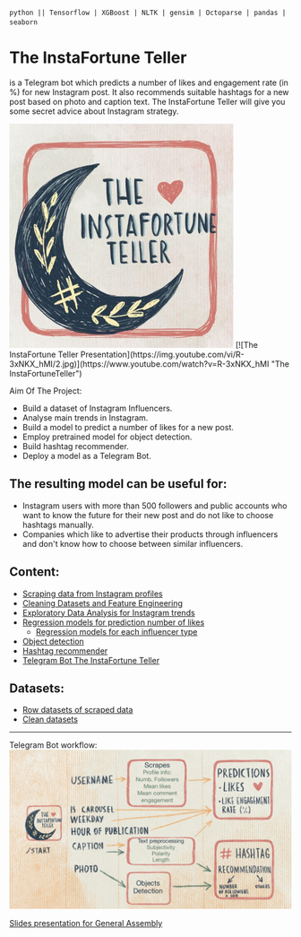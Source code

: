 `python || Tensorflow | XGBoost | NLTK | gensim | Octoparse | pandas | seaborn `

# The InstaFortune Teller
is a Telegram bot which predicts a number of likes and engagement rate (in %) for new Instagram post. It also recommends suitable hashtags for a new post based on photo and caption text. The InstaFortune Teller will give you some secret advice about Instagram strategy.

<img src=https://github.com/April-DS/TheInstaFortuneTeller/blob/master/6.%20Telegram_bot_deployment/image/userpicture.jpg  width="400" height="400"/>
[![The InstaFortune Teller Presentation](https://img.youtube.com/vi/R-3xNKX_hMI/2.jpg)](https://www.youtube.com/watch?v=R-3xNKX_hMI "The InstaFortuneTeller")

Aim Of The Project:
- Build a dataset of Instagram Influencers.
- Analyse main trends in Instagram.
- Build a model to predict a number of likes for a new post.
- Employ pretrained model for object detection.
- Build hashtag recommender.
- Deploy a model as a Telegram Bot.

## The resulting model can be useful for:
- Instagram users with more than 500 followers and public accounts who want to know the future for their new post and do not like to choose hashtags manually.
- Companies which like to advertise their products through influencers and don't know how to choose between similar influencers.

## Content:
- [Scraping data from Instagram profiles](https://github.com/April-DS/TheInstaFortuneTeller/blob/master/instagram_project_0-Scraper.ipynb)
- [Cleaning Datasets and Feature Engineering](https://github.com/April-DS/TheInstaFortuneTeller/blob/master/instagram_project_1_Cleaning_Frature_engineering.ipynb)
- [Exploratory Data Analysis for Instagram trends](https://github.com/April-DS/TheInstaFortuneTeller/blob/master/instagram_project_2_EDA.ipynb)
- [Regression models for prediction number of likes](https://github.com/April-DS/TheInstaFortuneTeller/blob/master/Instagram_project_3_Regression.ipynb)
  - [Regression models for each influencer type](https://github.com/April-DS/TheInstaFortuneTeller/tree/master/3.Regression_for_each_type_influencers)
- [Object detection](https://github.com/April-DS/TheInstaFortuneTeller/tree/master/5.%20Object_detection)
- [Hashtag recommender](https://github.com/April-DS/TheInstaFortuneTeller/blob/master/Instagram_project_4_Hashtags_search.ipynb)
- [Telegram Bot The InstaFortune Teller](https://github.com/April-DS/TheInstaFortuneTeller/tree/master/6.%20Telegram_bot_deployment)

## Datasets:

- [Row datasets of scraped data](https://github.com/April-DS/TheInstaFortuneTeller/tree/master/row_data)
- [Clean datasets](https://github.com/April-DS/TheInstaFortuneTeller/tree/master/datasets)
______________________________________________
Telegram Bot workflow:
<img src=https://github.com/April-DS/TheInstaFortuneTeller/blob/master/6.%20Telegram_bot_deployment/image/4%2013.jpg/>

[Slides presentation for General Assembly](https://github.com/April-DS/TheInstaFortuneTeller/blob/master/InstaFortune_presentation.pdf)
